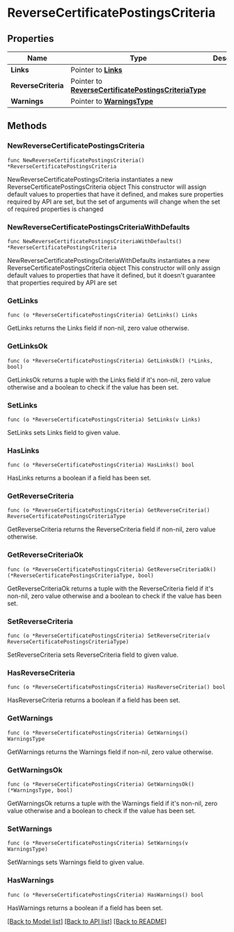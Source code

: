 # ReverseCertificatePostingsCriteria

## Properties

Name | Type | Description | Notes
------------ | ------------- | ------------- | -------------
**Links** | Pointer to [**Links**](Links.md) |  | [optional] 
**ReverseCriteria** | Pointer to [**ReverseCertificatePostingsCriteriaType**](ReverseCertificatePostingsCriteriaType.md) |  | [optional] 
**Warnings** | Pointer to [**WarningsType**](WarningsType.md) |  | [optional] 

## Methods

### NewReverseCertificatePostingsCriteria

`func NewReverseCertificatePostingsCriteria() *ReverseCertificatePostingsCriteria`

NewReverseCertificatePostingsCriteria instantiates a new ReverseCertificatePostingsCriteria object
This constructor will assign default values to properties that have it defined,
and makes sure properties required by API are set, but the set of arguments
will change when the set of required properties is changed

### NewReverseCertificatePostingsCriteriaWithDefaults

`func NewReverseCertificatePostingsCriteriaWithDefaults() *ReverseCertificatePostingsCriteria`

NewReverseCertificatePostingsCriteriaWithDefaults instantiates a new ReverseCertificatePostingsCriteria object
This constructor will only assign default values to properties that have it defined,
but it doesn't guarantee that properties required by API are set

### GetLinks

`func (o *ReverseCertificatePostingsCriteria) GetLinks() Links`

GetLinks returns the Links field if non-nil, zero value otherwise.

### GetLinksOk

`func (o *ReverseCertificatePostingsCriteria) GetLinksOk() (*Links, bool)`

GetLinksOk returns a tuple with the Links field if it's non-nil, zero value otherwise
and a boolean to check if the value has been set.

### SetLinks

`func (o *ReverseCertificatePostingsCriteria) SetLinks(v Links)`

SetLinks sets Links field to given value.

### HasLinks

`func (o *ReverseCertificatePostingsCriteria) HasLinks() bool`

HasLinks returns a boolean if a field has been set.

### GetReverseCriteria

`func (o *ReverseCertificatePostingsCriteria) GetReverseCriteria() ReverseCertificatePostingsCriteriaType`

GetReverseCriteria returns the ReverseCriteria field if non-nil, zero value otherwise.

### GetReverseCriteriaOk

`func (o *ReverseCertificatePostingsCriteria) GetReverseCriteriaOk() (*ReverseCertificatePostingsCriteriaType, bool)`

GetReverseCriteriaOk returns a tuple with the ReverseCriteria field if it's non-nil, zero value otherwise
and a boolean to check if the value has been set.

### SetReverseCriteria

`func (o *ReverseCertificatePostingsCriteria) SetReverseCriteria(v ReverseCertificatePostingsCriteriaType)`

SetReverseCriteria sets ReverseCriteria field to given value.

### HasReverseCriteria

`func (o *ReverseCertificatePostingsCriteria) HasReverseCriteria() bool`

HasReverseCriteria returns a boolean if a field has been set.

### GetWarnings

`func (o *ReverseCertificatePostingsCriteria) GetWarnings() WarningsType`

GetWarnings returns the Warnings field if non-nil, zero value otherwise.

### GetWarningsOk

`func (o *ReverseCertificatePostingsCriteria) GetWarningsOk() (*WarningsType, bool)`

GetWarningsOk returns a tuple with the Warnings field if it's non-nil, zero value otherwise
and a boolean to check if the value has been set.

### SetWarnings

`func (o *ReverseCertificatePostingsCriteria) SetWarnings(v WarningsType)`

SetWarnings sets Warnings field to given value.

### HasWarnings

`func (o *ReverseCertificatePostingsCriteria) HasWarnings() bool`

HasWarnings returns a boolean if a field has been set.


[[Back to Model list]](../README.md#documentation-for-models) [[Back to API list]](../README.md#documentation-for-api-endpoints) [[Back to README]](../README.md)


